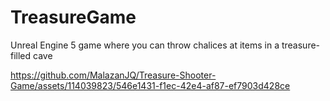 # TreasureGame
 Unreal Engine 5 game where you can throw chalices at items in a treasure-filled cave

https://github.com/MalazanJQ/Treasure-Shooter-Game/assets/114039823/546e1431-f1ec-42e4-af87-ef7903d428ce

